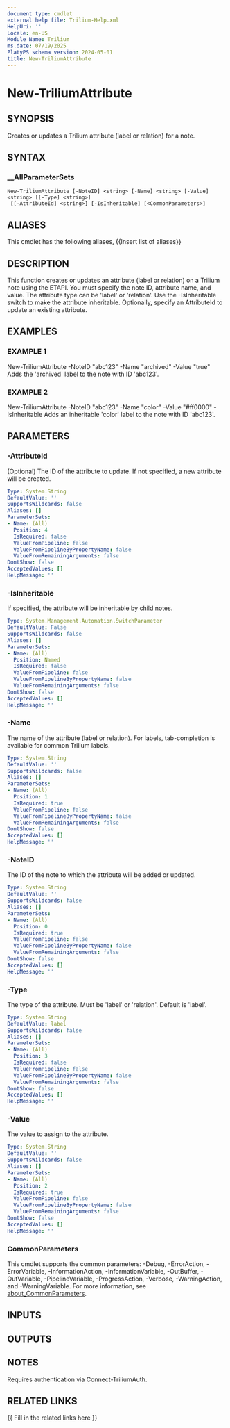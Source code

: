 ```yaml
---
document type: cmdlet
external help file: Trilium-Help.xml
HelpUri: ''
Locale: en-US
Module Name: Trilium
ms.date: 07/19/2025
PlatyPS schema version: 2024-05-01
title: New-TriliumAttribute
---
```


# New-TriliumAttribute

## SYNOPSIS

Creates or updates a Trilium attribute (label or relation) for a note.

## SYNTAX

### __AllParameterSets

```
New-TriliumAttribute [-NoteID] <string> [-Name] <string> [-Value] <string> [[-Type] <string>]
 [[-AttributeId] <string>] [-IsInheritable] [<CommonParameters>]
```

## ALIASES

This cmdlet has the following aliases,
  {{Insert list of aliases}}

## DESCRIPTION

This function creates or updates an attribute (label or relation) on a Trilium note using the ETAPI.
You must specify the note ID, attribute name, and value.
The attribute type can be 'label' or 'relation'.
Use the -IsInheritable switch to make the attribute inheritable.
Optionally, specify an AttributeId to update an existing attribute.

## EXAMPLES

### EXAMPLE 1

New-TriliumAttribute -NoteID "abc123" -Name "archived" -Value "true"
Adds the 'archived' label to the note with ID 'abc123'.

### EXAMPLE 2

New-TriliumAttribute -NoteID "abc123" -Name "color" -Value "#ff0000" -IsInheritable
Adds an inheritable 'color' label to the note with ID 'abc123'.

## PARAMETERS

### -AttributeId

(Optional) The ID of the attribute to update.
If not specified, a new attribute will be created.

```yaml
Type: System.String
DefaultValue: ''
SupportsWildcards: false
Aliases: []
ParameterSets:
- Name: (All)
  Position: 4
  IsRequired: false
  ValueFromPipeline: false
  ValueFromPipelineByPropertyName: false
  ValueFromRemainingArguments: false
DontShow: false
AcceptedValues: []
HelpMessage: ''
```

### -IsInheritable

If specified, the attribute will be inheritable by child notes.

```yaml
Type: System.Management.Automation.SwitchParameter
DefaultValue: False
SupportsWildcards: false
Aliases: []
ParameterSets:
- Name: (All)
  Position: Named
  IsRequired: false
  ValueFromPipeline: false
  ValueFromPipelineByPropertyName: false
  ValueFromRemainingArguments: false
DontShow: false
AcceptedValues: []
HelpMessage: ''
```

### -Name

The name of the attribute (label or relation).
For labels, tab-completion is available for common Trilium labels.

```yaml
Type: System.String
DefaultValue: ''
SupportsWildcards: false
Aliases: []
ParameterSets:
- Name: (All)
  Position: 1
  IsRequired: true
  ValueFromPipeline: false
  ValueFromPipelineByPropertyName: false
  ValueFromRemainingArguments: false
DontShow: false
AcceptedValues: []
HelpMessage: ''
```

### -NoteID

The ID of the note to which the attribute will be added or updated.

```yaml
Type: System.String
DefaultValue: ''
SupportsWildcards: false
Aliases: []
ParameterSets:
- Name: (All)
  Position: 0
  IsRequired: true
  ValueFromPipeline: false
  ValueFromPipelineByPropertyName: false
  ValueFromRemainingArguments: false
DontShow: false
AcceptedValues: []
HelpMessage: ''
```

### -Type

The type of the attribute.
Must be 'label' or 'relation'.
Default is 'label'.

```yaml
Type: System.String
DefaultValue: label
SupportsWildcards: false
Aliases: []
ParameterSets:
- Name: (All)
  Position: 3
  IsRequired: false
  ValueFromPipeline: false
  ValueFromPipelineByPropertyName: false
  ValueFromRemainingArguments: false
DontShow: false
AcceptedValues: []
HelpMessage: ''
```

### -Value

The value to assign to the attribute.

```yaml
Type: System.String
DefaultValue: ''
SupportsWildcards: false
Aliases: []
ParameterSets:
- Name: (All)
  Position: 2
  IsRequired: true
  ValueFromPipeline: false
  ValueFromPipelineByPropertyName: false
  ValueFromRemainingArguments: false
DontShow: false
AcceptedValues: []
HelpMessage: ''
```

### CommonParameters

This cmdlet supports the common parameters: -Debug, -ErrorAction, -ErrorVariable,
-InformationAction, -InformationVariable, -OutBuffer, -OutVariable, -PipelineVariable,
-ProgressAction, -Verbose, -WarningAction, and -WarningVariable. For more information, see
[about_CommonParameters](https://go.microsoft.com/fwlink/?LinkID=113216).

## INPUTS

## OUTPUTS

## NOTES

Requires authentication via Connect-TriliumAuth.


## RELATED LINKS

{{ Fill in the related links here }}

